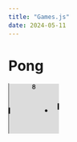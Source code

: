 ```yaml
---
title: "Games.js"
date: 2024-05-11
---
```


# Pong

<img src="/Images/Pong.png" alt="Image of pong" width="20%">